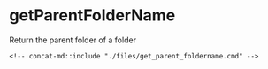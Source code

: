 # getParentFolderName

Return the parent folder of a folder

```batch
<!-- concat-md::include "./files/get_parent_foldername.cmd" -->
```
